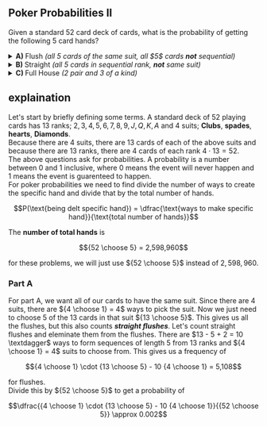 ## Poker Probabilities II
Given a standard $52$ card deck of cards, what is the probability of getting the following $5$ card hands?
<details><summary><b>A) </b> Flush <em>(all 5 cards of the same suit, all $5$ cards <b>not</b> sequential)</em></summary></details>
<details><summary><b>B) </b> Straight <em>(all 5 cards in sequential rank, <b>not</b> same suit)</em></summary></details>
<details><summary><b>C) </b> Full House <em>(2 pair and 3 of a kind)</em></summary></details>

## explaination
Let's start by briefly defining some terms.  A standard deck of $52$ playing cards has $13$ ranks; $2, 3, 4, 5,6,7,8,9,J,Q,K,A$ and $4$ suits; **Clubs**, **spades**, **hearts**, **Diamonds**.  
Because there are $4$ suits, there are $13$ cards of each of the above suits and because there are $13$ ranks, there are $4$ cards of each rank $4 \cdot 13 = 52$.  
The above questions ask for probabilities.  A probability is a number between $0$ and $1$ inclusive, where $0$ means the event will never happen and $1$ means the event is guarenteed to happen.  
For poker probabilities we need to find divide the number of ways to create the specific hand and divide that by the total number of hands.
```math
P(\text{being delt specific hand}) = \dfrac{\text{ways to make specific hand}}{\text{total number of hands}}
```
The **number of total hands** is 
```math
{52 \choose 5} = 2,598,960
```
for these problems, we will just use ${52 \choose 5}$ instead of $2,598,960$.  
### Part A
For part A, we want all of our cards to have the same suit.  Since there are $4$ suits, there are ${4 \choose 1} = 4$ ways to pick the suit.  Now we just need to choose $5$ of the $13$ cards in that suit ${13 \choose 5}$.  This gives us all the flushes, but this also counts ***straight flushes***.  Let's count straight flushes and eleminate them from the flushes.  There are $13 - 5 + 2 = 10 \textdagger$ ways to form sequences of length $5$ from $13$ ranks and ${4 \choose 1} = 4$ suits to choose from.  This gives us a frequency of

```math
{4 \choose 1} \cdot {13 \choose 5} - 10 {4 \choose 1} = 5,108
```
for flushes.  
Divide this by ${52 \choose 5}$ to get a probability of
```math
\dfrac{{4 \choose 1} \cdot {13 \choose 5} - 10 {4 \choose 1}}{{52 \choose 5}} \approx 0.002
```


